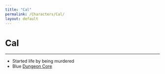 ```yaml
---
title: "Cal"
permalink: /Characters/Cal/
layout: default
---
```

# Cal
---

- Started life by being murdered 
- Blue [Dungeon Core](../../_Lexicon/DungeonCore.md)